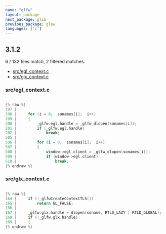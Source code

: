 ```yaml
---
name: "glfw"
layout: package
next_package: glib
previous_package: glew
languages: ['c']
---
```

## 3.1.2
6 / 132 files match, 2 filtered matches.

 - [src/egl_context.c](#srcegl_contextc)
 - [src/glx_context.c](#srcglx_contextc)

### src/egl_context.c

```c

{% raw %}
197 | 
198 |     for (i = 0;  sonames[i];  i++)
199 |     {
200 |         _glfw.egl.handle = _glfw_dlopen(sonames[i]);
201 |         if (_glfw.egl.handle)
202 |             break;
505 | 
506 |         for (i = 0;  sonames[i];  i++)
507 |         {
508 |             window->egl.client = _glfw_dlopen(sonames[i]);
509 |             if (window->egl.client)
510 |                 break;
{% endraw %}

```
### src/glx_context.c

```c

{% raw %}
164 |     if (!_glfwCreateContextTLS())
165 |         return GL_FALSE;
166 | 
167 |     _glfw.glx.handle = dlopen(soname, RTLD_LAZY | RTLD_GLOBAL);
168 |     if (!_glfw.glx.handle)
169 |     {
{% endraw %}

```